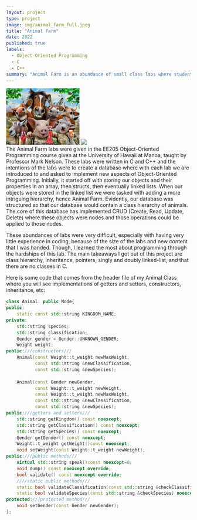```yaml
---
layout: project
type: project
image: img/animal_farm_full.jpeg
title: "Animal Farm"
date: 2022
published: true
labels:
  - Object-Oriented Programming
  - C
  - C++
summary: "Animal Farm is an abundance of small class labs where students were tasked with created a database. Each lab implemented a new feature that taught a different aspect of object-oriented programming."
---
```


<div class="text-center p-4">
  <img width="200px" src="../img/animal_farm_full.jpeg" class="img-thumbnail" >
  <img width="200px" src="../img/class-hierarchy.jpeg" class="img-thumbnail" >
</div>
The Animal Farm labs were given in the EE205 Object-Oriented Programming course given at the University of Hawaii at Manoa, taught by Professor Mark Nelson. These labs were written in C and C++ and the intentions of the labs were to create a database where with each lab we are introduced to and asked to implement new aspects of Object-Oriented Programming. Initially, it started off with storing our objects and their properties in an array, then structs, then eventually linked lists. When our objects were stored in the linked list we were tasked with adding a more intriguing hierarchy, hence Animal Farm. Evidently, our database was structured so that our database would contain a class hierarchy of animals. The core of this database has implemented CRUD (Create, Read, Update, Delete) where these objects were nodes and those operations could be applied to those nodes.

These abundances of labs were very difficult, especially with having very little experience in coding, because of the size of the labs and new content that I was handed. Though, I learned the most about programming through the hardships of this lab. The main takeaways I got out of this project are class hierarchy, inheritance, pointers, singly and doubly linked-list, and that there are no classes in C.

Here is some code that comes from the header file of my Animal Class where you will see implementations of  getters and setters, constructors, inheritance, etc:

```cpp
class Animal: public Node{
public:
    static const std::string KINGDOM_NAME;
private:
    std::string species;
    std::string classification;
    Gender gender = Gender::UNKNOWN_GENDER;
    Weight weight;
public:///constructors///
    Animal(const Weight::t_weight newMaxWeight,
           const std::string &newClassification,
           const std::string &newSpecies);

    Animal(const Gender newGender,
           const Weight::t_weight newWeight,
           const Weight::t_weight newMaxWeight,
           const std::string &newClassification,
           const std::string &newSpecies);
public:///getters and setters///
    std::string getKingdom() const noexcept;
    std::string getClassification() const noexcept;
    std::string getSpecies() const noexcept;
    Gender getGender() const noexcept;
    Weight::t_weight getWeight()const noexcept;
    void setWeight(const Weight::t_weight newWeight);
public:///public methods///
    virtual std::string speak()const noexcept=0;
    void dump() const noexcept override;
    bool validate() const noexcept override;
    ////static public methods///
    static bool validateClassification(const std::string &checkClassification) noexcept;
    static bool validateSpecies(const std::string &checkSpecies) noexcept;
protected:///protected method///
    void setGender(const Gender newGender);
};
```
